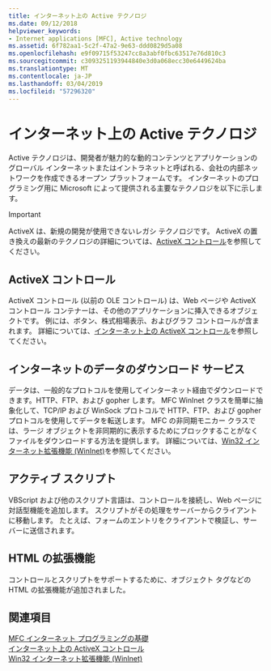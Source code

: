 ```yaml
---
title: インターネット上の Active テクノロジ
ms.date: 09/12/2018
helpviewer_keywords:
- Internet applications [MFC], Active technology
ms.assetid: 6f782aa1-5c2f-47a2-9e63-ddd0829d5a08
ms.openlocfilehash: e9f09715f53247cc8a3abf0fbc63517e76d810c3
ms.sourcegitcommit: c3093251193944840e3d0a068ecc30e6449624ba
ms.translationtype: MT
ms.contentlocale: ja-JP
ms.lasthandoff: 03/04/2019
ms.locfileid: "57296320"
---
```

# <a name="active-technology-on-the-internet"></a>インターネット上の Active テクノロジ

Active テクノロジは、開発者が魅力的な動的コンテンツとアプリケーションのグローバル インターネットまたはイントラネットと呼ばれる、会社の内部ネットワークを作成できるオープン プラットフォームです。 インターネットのプログラミング用に Microsoft によって提供される主要なテクノロジを以下に示します。

>[!IMPORTANT]
> ActiveX は、新規の開発が使用できないレガシ テクノロジです。 ActiveX の置き換えの最新のテクノロジの詳細については、[ActiveX コントロール](activex-controls.md)を参照してください。

## <a name="activex-controls"></a>ActiveX コントロール

ActiveX コントロール (以前の OLE コントロール) は、Web ページや ActiveX コントロール コンテナーは、その他のアプリケーションに挿入できるオブジェクトです。 例には、ボタン、株式相場表示、およびグラフ コントロールが含まれます。 詳細については、[インターネット上の ActiveX コントロール](../mfc/activex-controls-on-the-internet.md)を参照してください。

## <a name="internet-data-download-services"></a>インターネットのデータのダウンロード サービス

データは、一般的なプロトコルを使用してインターネット経由でダウンロードできます。HTTP、FTP、および gopher します。 MFC WinInet クラスを簡単に抽象化して、TCP/IP および WinSock プロトコルで HTTP、FTP、および gopher プロトコルを使用してデータを転送します。 MFC の非同期モニカー クラスでは、ラージ オブジェクトを非同期的に表示するためにブロックすることがなくファイルをダウンロードする方法を提供します。 詳細については、[Win32 インターネット拡張機能 (WinInet)](../mfc/win32-internet-extensions-wininet.md)を参照してください。

## <a name="active-scripts"></a>アクティブ スクリプト

VBScript および他のスクリプト言語は、コントロールを接続し、Web ページに対話型機能を追加します。 スクリプトがその処理をサーバーからクライアントに移動します。 たとえば、フォームのエントリをクライアントで検証し、サーバーに送信されます。

## <a name="html-extensions"></a>HTML の拡張機能

コントロールとスクリプトをサポートするために、オブジェクト タグなどの HTML の拡張機能が追加されました。

## <a name="see-also"></a>関連項目

[MFC インターネット プログラミングの基礎](../mfc/mfc-internet-programming-basics.md)<br/>
[インターネット上の ActiveX コントロール](../mfc/activex-controls-on-the-internet.md)<br/>
[Win32 インターネット拡張機能 (WinInet)](../mfc/win32-internet-extensions-wininet.md)
